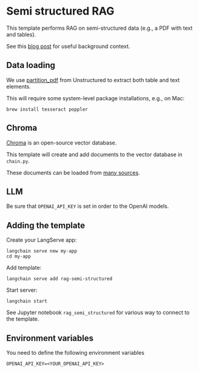 # Semi structured RAG

This template performs RAG on semi-structured data (e.g., a PDF with text and tables).

See this [blog post](https://langchain-blog.ghost.io/ghost/#/editor/post/652dc74e0633850001e977d4) for useful background context.

## Data loading 

We use [partition_pdf](https://unstructured-io.github.io/unstructured/bricks/partition.html#partition-pdf) from Unstructured to extract both table and text elements.

This will require some system-level package installations, e.g., on Mac:

```
brew install tesseract poppler
```

##  Chroma

[Chroma](https://python.langchain.com/docs/integrations/vectorstores/chroma) is an open-source vector database.

This template will create and add documents to the vector database in `chain.py`.

These documents can be loaded from [many sources](https://python.langchain.com/docs/integrations/document_loaders).

##  LLM

Be sure that `OPENAI_API_KEY` is set in order to the OpenAI models.

## Adding the template

Create your LangServe app:
```
langchain serve new my-app
cd my-app
```

Add template:
```
langchain serve add rag-semi-structured
```

Start server:
```
langchain start
```

See Jupyter notebook `rag_semi_structured` for various way to connect to the template.

## Environment variables

You need to define the following environment variables

```shell
OPENAI_API_KEY=<YOUR_OPENAI_API_KEY>
```
